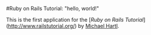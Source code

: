 #Ruby on Rails Tutorial: "hello, world!"

This is the first application for the 
[*Ruby on Rails Tutorial*] (http://www.railstutorial.org/)
by [Michael Hartl](http://www.michaelhartl.com/).